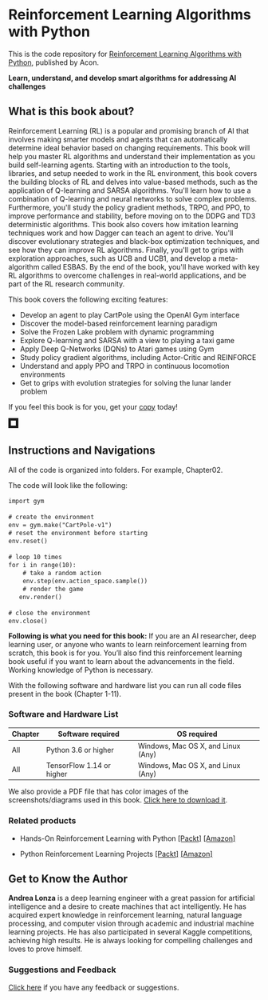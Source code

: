 # Reinforcement Learning Algorithms with Python

This is the code repository for [Reinforcement Learning Algorithms with Python](https://github.com/sabumjung/RL_with_python/), published by Acon.

**Learn, understand, and develop smart algorithms for addressing AI challenges**

## What is this book about?
Reinforcement Learning (RL) is a popular and promising branch of AI that involves making smarter models and agents that can automatically determine ideal behavior based on changing requirements. This book will help you master RL algorithms and understand their implementation as you build self-learning agents.
Starting with an introduction to the tools, libraries, and setup needed to work in the RL environment, this book covers the building blocks of RL and delves into value-based methods, such as the application of Q-learning and SARSA algorithms. You'll learn how to use a combination of Q-learning and neural networks to solve complex problems. Furthermore, you'll study the policy gradient methods, TRPO, and PPO, to improve performance and stability, before moving on to the DDPG and TD3 deterministic algorithms. This book also covers how imitation learning techniques work and how Dagger can teach an agent to drive. You'll discover evolutionary strategies and black-box optimization techniques, and see how they can improve RL algorithms. Finally, you'll get to grips with exploration approaches, such as UCB and UCB1, and develop a meta-algorithm called ESBAS.
By the end of the book, you'll have worked with key RL algorithms to overcome challenges in real-world applications, and be part of the RL research community.


This book covers the following exciting features:
* Develop an agent to play CartPole using the OpenAI Gym interface
* Discover the model-based reinforcement learning paradigm
* Solve the Frozen Lake problem with dynamic programming
* Explore Q-learning and SARSA with a view to playing a taxi game
* Apply Deep Q-Networks (DQNs) to Atari games using Gym
* Study policy gradient algorithms, including Actor-Critic and REINFORCE
* Understand and apply PPO and TRPO in continuous locomotion environments
* Get to grips with evolution strategies for solving the lunar lander problem

If you feel this book is for you, get your [copy](https://www.amazon.com/Reinforcement-Learning-Algorithms-Python-understand/dp/1789131111/) today!

<a href="https://www.packtpub.com/?utm_source=github&utm_medium=banner&utm_campaign=GitHubBanner"><img src="https://raw.githubusercontent.com/PacktPublishing/GitHub/master/GitHub.png" 
alt="https://www.packtpub.com/" border="5" /></a>

## Instructions and Navigations
All of the code is organized into folders. For example, Chapter02.

The code will look like the following:
```
import gym

# create the environment 
env = gym.make("CartPole-v1")
# reset the environment before starting
env.reset()

# loop 10 times
for i in range(10):
    # take a random action
    env.step(env.action_space.sample())
    # render the game
   env.render()

# close the environment
env.close()
```

**Following is what you need for this book:**
If you are an AI researcher, deep learning user, or anyone who wants to learn reinforcement learning from scratch, this book is for you. You’ll also find this reinforcement learning book useful if you want to learn about the advancements in the field. Working knowledge of Python is necessary.	


With the following software and hardware list you can run all code files present in the book (Chapter 1-11).
### Software and Hardware List
| Chapter | Software required | OS required |
| -------- | ------------------------------------ | ----------------------------------- |
| All | Python 3.6 or higher | Windows, Mac OS X, and Linux (Any) |
| All | TensorFlow 1.14 or higher | Windows, Mac OS X, and Linux (Any) |

We also provide a PDF file that has color images of the screenshots/diagrams used in this book. [Click here to download it](http://www.packtpub.com/sites/default/files/downloads/9781789131116_ColorImages.pdf).

### Related products
* Hands-On Reinforcement Learning with Python [[Packt]](https://www.packtpub.com/big-data-and-business-intelligence/hands-reinforcement-learning-python) [[Amazon]](https://www.amazon.com/Hands-Reinforcement-Learning-Python-reinforcement-ebook/dp/B079Q3WLM4/)

* Python Reinforcement Learning Projects [[Packt]](https://www.packtpub.com/big-data-and-business-intelligence/python-reinforcement-learning-projects) [[Amazon]](https://www.amazon.com/Python-Reinforcement-Learning-Projects-hands-ebook/dp/B07F2S82W3/)

## Get to Know the Author
**Andrea Lonza** is a deep learning engineer with a great passion for artificial intelligence and a desire to create machines that act intelligently. He has acquired expert knowledge in reinforcement learning, natural language processing, and computer vision through academic and industrial machine learning projects. He has also participated in several Kaggle competitions, achieving high results. He is always looking for compelling challenges and loves to prove himself.



### Suggestions and Feedback
[Click here](https://docs.google.com/forms/d/e/1FAIpQLSdy7dATC6QmEL81FIUuymZ0Wy9vH1jHkvpY57OiMeKGqib_Ow/viewform) if you have any feedback or suggestions.


